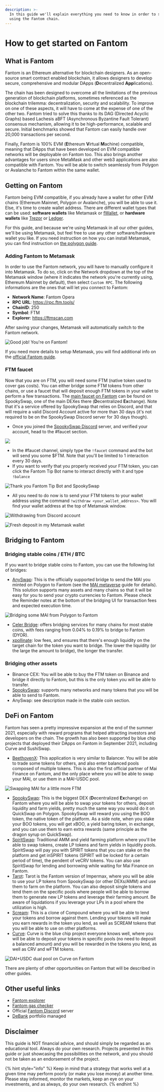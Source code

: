 ```yaml
---
description: >-
  In this guide we'll explain everything you need to know in order to start
  using the Fantom chain.
---
```


# How to get started on Fantom

## What is Fantom

Fantom is an Ethereum alternative for blockchain designers. As an open-source smart contract enabled blockchain, it allows designers to develop secure, comprehensive and modular DApps (**D**ecentralized **App**lications).

The chain has been designed to overcome all the limitations of the previous generation of blockchain platforms, sometimes referenced as the blockchain trilemma: decentralization, security and scalability. To improve on one of these aspects, it will have to come at the expense of one of the other two. Fantom tried to solve this thanks to its DAG (Directed Acyclic Graphs) based Lachesis aBFT (Asynchronous Byzantine Fault Tolerant) consensus mechanism, allowing it to be high-performance, scalable and secure. Initial benchmarks showed that Fantom can easily handle over 20,000 transactions per second.

Finally, Fantom is 100% EVM (**E**thereum **V**irtual **M**achine) compatible, meaning that DApps that have been developed on EVM compatible networks will be deployable on Fantom too. This also brings another advantages for users since MetaMask and other web3 applications are also compatible with Fantom. You will be able to switch seamlessly from Polygon or Avalanche to Fantom within the same wallet.

## Getting on Fantom

Fantom being EVM compatible, if you already have a wallet for other EVM chains (Ethereum Mainnet, Polygon or Avalanche), you will be able to use it. Else, it's time to create wallet address. There are different wallet types that can be used: **software wallets** like Metamask or [fWallet](https://pwawallet.fantom.network/#/), or **hardware wallets** like [Trezor](https://trezor.io/coins/) or [Ledger](https://fantom.foundation/blog/how-to-set-up-your-ledger-nano-s-x-with-fantom/).

For this guide, and because we're using Metamask in all our other guides, we'll be using Metamask, but feel free to use any other software/hardware wallet you like. If you need instruction on how you can install Metamask, you can find instruction on [the polygon guide](../investment-tutorials/how-to-get-started-on-polygon.md#downloading-metamask).

### Adding Fantom to Metamask

In order to use the Fantom network, you will have to manually configure it into Metamask. To do so, click on the Network dropdown at the top of the Metamask window (where it indicates the network you're currently using, Ethereum Mainnet by default), then select `Custom RPC`. The following informations are the ones that will let you connect to Fantom:

* **Network Name**: Fantom Opera
* **RPC URL**: https://rpc.ftm.tools/
* **ChainID**: 250
* **Symbol**: FTM
* **Explorer**: https://ftmscan.com

After saving your changes, Metamask will automatically switch to the Fantom network.

![Good job! You're on Fantom!](../.gitbook/assets/ftm-mm0.png)

If you need more details to setup Metamask, you will find additional info on the [official Fantom guide](https://docs.fantom.foundation/tutorials/set-up-metamask).

### FTM faucet

Now that you are on FTM, you will need some FTM (native token used to cover gas costs). You can either bridge some FTM tokens from other chains, or use a faucet that will deposit enough FTM tokens in your wallet to perform a few transactions. The [main faucet on Fantom](https://docs.spookyswap.finance/getting-started/how-to-get-fantom-gas) can be found on SpookySwap, one of the main DEXes there (**D**ecentralized **Ex**change). Note that it's a service offered by SpookySwap that relies on Discord, and that will require a valid Discord Account active for more than 30 days (it's not required to be on the SpookySwap Discord server for 30 days though).

* Once you joined the [SpookySwap Discord](http://discord.gg/AqbsWsWDgn) server, and verified your account, head to the #faucet section.

![](<../.gitbook/assets/image (42).png>)

* In the #faucet channel, simply type the `!faucet` command and the bot will send you some $FTM. Note that you'll be limited to 1 interaction every 30 days.
* If you want to verify that you properly received your FTM token, you can click the Fantom Tip Bot name to interact directly with it and type `!balance`

![Thank you Fantom Tip Bot and SpookySwap](<../.gitbook/assets/image (45).png>)

* All you need to do now is to send your FTM tokens to your wallet address using the command `!withdraw <your_wallet_address>`. You will find your wallet address at the top of Metamask window.

![Withdrawing from Discord account](../.gitbook/assets/ftm-faucet.png)

![Fresh deposit in my Metamask wallet](../.gitbook/assets/ftm-mm.png)

## Bridging to Fantom

### Bridging stable coins / ETH / BTC

If you want to bridge stable coins to Fantom, you can use the following list of bridges:

* [AnySwap](https://anyswap.exchange/#/bridge): This is the officially supported bridge to send the MAI you minted on Polygon to Fantom (see the [MAI metaverse](../mai-university/mai-metaverse.md#fantom) guide for details). This solution supports many assets and many chains so that it will be easy for you to send your crypto currencies to Fantom. Please check the Reminder notes at the bottom of the bridging UI for transaction fees and expected execution time.

![Bridging some MAI from Polygon to Fantom](<../.gitbook/assets/image (43).png>)

* [Celer Bridge](https://cbridge.celer.network/#/): offers bridging services for many chains for most stable coins, with fees ranging from 0.04% to 0.19% to bridge to Fantom (DYOR).
* [xpollinate](https://www.xpollinate.io): low fees, and ensures that there's enough liquidity on the target chain for the token you want to bridge. The lower the liquidity (or the large the amount to bridge), the longer the transfer.

### Bridging other assets

* Binance CEX: You will be able to buy the FTM token on Binance and bridge it directly to Fantom, but this is the only token you will be able to transfer.
* [SpookySwap](https://spookyswap.finance/bridge): supports many networks and many tokens that you will be able to send to Fantom.
* AnySwap: see description made in the stable coin section.

## DeFi on Fantom

Fantom has seen a pretty impressive expansion at the end of the summer 2021, especially with reward programs that helped attracting investors and developers on the chain. The growth has also been supported by blue chip projects that deployed their DApps on Fantom in September 2021, including Curve and SushiSwap.

* [BeethovenX](https://app.beethovenx.io/#/): This application is very similar to Balancer. You will be able to trade some tokens for others, and also enter balanced pools composed of multiple tokens. This is also the first official partner of Mai Finance on Fantom, and the only place where you will be able to swap your MAI, or use them in a MAI-USDC pool.

![Swapping MAI for a little more FTM](<../.gitbook/assets/image (44).png>)

* [SpookySwap](https://spookyswap.finance): This is the biggest DEX (**D**ecentralized **Ex**change) on Fantom where you will be able to swap your tokens for others, deposit liquidity and farm yields, pretty much the same way you would do it on QuickSwap on Polygon. SpookySwap will reward you using the BOO token, the native token of the platform. As a side note, when you stake your BOO tokens, you will get xBOO, a yield baring token, in exchange, and you can use them to earn extra rewards (same principle as the dragon syrup on QuickSwap).
* [SpiritSwap](https://app.spiritswap.finance): Traditional AMM and yield farming platform where you'll be able to swap tokens, create LP tokens and farm yields in liquidity pools. SpiritSwap will pay you with SPIRIT tokens that you can stake on the platform and get inSPIRIT tokens (SPIRIT will be locked for a certain period of time), the pendent of veCRV tokens. You can also use SpiritSwap for lending and borrowing while waiting for Mai Finance on Fantom.
* [Tarot](https://www.tarot.to): Tarot is the Fantom version of Impermax, where you will be able to use your LP tokens from SpookySwap (or other DEXs/AMM) and use them to farm on the platform. You can also deposit single tokens and lend them on the specific pools where people will be able to borrow them to generate new LP tokens and leverage their farming amount. Be aware of liquidations if you leverage your LPs in a pool where the utilization is high.
* [Scream](https://scream.sh): This is a clone of Compound where you will be able to lend your tokens and borrow against them. Lending your tokens will make you earn rewards in the token you lend, as well as SCREAM tokens that you will be able to use on other platforms.
* [Curve](how-to-get-started-on-fantom.md#bridging-stable-coins-eth-btc): Curve is the blue chip project everyone knows well, where you will be able to deposit your tokens in specific pools (no need to deposit a balanced amount) and you will be rewarded in the tokens you lend, as well as CRV and wFTM tokens.

![DAI+USDC dual pool on Curve on Fantom](../.gitbook/assets/ftm-crv.png)

There are plenty of other opportunities on Fantom that will be described in other guides.

## Other useful links

* [Fantom explorer](https://explorer.fantom.network)
* [Fantom gas checker](https://ftmscan.com/gastracker)
* Official [Fantom Discord](how-to-get-started-on-fantom.md#ftm-faucet) server
* [DeBank](https://debank.com) portfolio managed

## Disclaimer

This guide is NOT financial advice, and should simply be regarded as an educational tool. Always do your own research. Projects presented in this guide or just showcasing the possibilities on the network, and you should not be taken as an endorsement of the project.

{% hint style="info" %}
Keep in mind that a strategy that works well at a given time may perform poorly (or make you lose money) at another time. Please stay informed, monitor the markets, keep an eye on your investments, and as always, do your own research.
{% endhint %}
